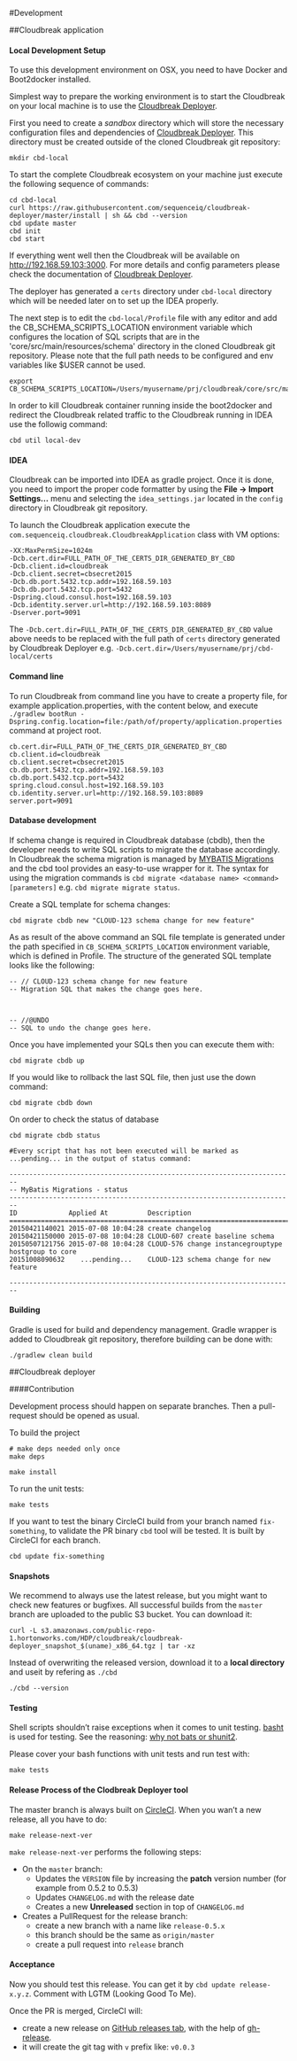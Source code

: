 #Development

##Cloudbreak application

#### Local Development Setup
To use this development environment on OSX, you need to have Docker and Boot2docker installed.

Simplest way to prepare the working environment is to start the Cloudbreak on your local machine is to use the [Cloudbreak Deployer](https://github.com/sequenceiq/cloudbreak-deployer).

First you need to create a _sandbox_ directory which will store the necessary  configuration files and dependencies of [Cloudbreak Deployer](https://github.com/sequenceiq/cloudbreak-deployer). This directory must be created outside of the cloned Cloudbreak git repository:
```
mkdir cbd-local
```

To start the complete Cloudbreak ecosystem on your machine just execute the following sequence of commands:
```
cd cbd-local
curl https://raw.githubusercontent.com/sequenceiq/cloudbreak-deployer/master/install | sh && cbd --version
cbd update master
cbd init
cbd start
```
If everything went well then the Cloudbreak will be available on http://192.168.59.103:3000. For more details and config parameters please check the documentation of [Cloudbreak Deployer](https://github.com/sequenceiq/cloudbreak-deployer).

The deployer has generated a `certs` directory under `cbd-local` directory which will be needed later on to set up the IDEA properly.

The next step is to edit the `cbd-local/Profile` file with any editor and add the CB_SCHEMA_SCRIPTS_LOCATION environment variable which configures the location of SQL scripts that are in the 'core/src/main/resources/schema' directory in the cloned Cloudbreak git repository. Please note that the full path needs to be configured and env variables like $USER cannot be used.

```
export CB_SCHEMA_SCRIPTS_LOCATION=/Users/myusername/prj/cloudbreak/core/src/main/resources/schema
```

In order to kill Cloudbreak container running inside the boot2docker and redirect the Cloudbreak related traffic to the Cloudbreak running in IDEA use the followig command:

```
cbd util local-dev
```

#### IDEA

Cloudbreak can be imported into IDEA as gradle project. Once it is done, you need to import the proper code formatter by using the __File -> Import Settings...__ menu and selecting the `idea_settings.jar` located in the `config` directory in Cloudbreak git repository.

To launch the Cloudbreak application execute the `com.sequenceiq.cloudbreak.CloudbreakApplication` class with VM options:
```
-XX:MaxPermSize=1024m
-Dcb.cert.dir=FULL_PATH_OF_THE_CERTS_DIR_GENERATED_BY_CBD
-Dcb.client.id=cloudbreak
-Dcb.client.secret=cbsecret2015
-Dcb.db.port.5432.tcp.addr=192.168.59.103
-Dcb.db.port.5432.tcp.port=5432
-Dspring.cloud.consul.host=192.168.59.103
-Dcb.identity.server.url=http://192.168.59.103:8089
-Dserver.port=9091
```

The `-Dcb.cert.dir=FULL_PATH_OF_THE_CERTS_DIR_GENERATED_BY_CBD` value above needs to be replaced with the full path of `certs` directory generated by Cloudbreak Deployer e.g. `-Dcb.cert.dir=/Users/myusername/prj/cbd-local/certs`

#### Command line

To run Cloudbreak from command line you have to create a property file, for example application.properties, with the content below, and execute `./gradlew bootRun -Dspring.config.location=file:/path/of/property/application.properties` command at project root.
```
cb.cert.dir=FULL_PATH_OF_THE_CERTS_DIR_GENERATED_BY_CBD
cb.client.id=cloudbreak
cb.client.secret=cbsecret2015
cb.db.port.5432.tcp.addr=192.168.59.103
cb.db.port.5432.tcp.port=5432
spring.cloud.consul.host=192.168.59.103
cb.identity.server.url=http://192.168.59.103:8089
server.port=9091
```

#### Database development

If schema change is required in Cloudbreak database (cbdb), then the developer needs to write SQL scripts to migrate the database accordingly. In Cloudbreak the schema migration is managed by [MYBATIS Migrations](https://github.com/mybatis/migrations) and the cbd tool provides an easy-to-use wrapper for it. The syntax for using the migration commands is `cbd migrate <database name> <command> [parameters]` e.g. `cbd migrate migrate status`.

Create a SQL template for schema changes:
```
cbd migrate cbdb new "CLOUD-123 schema change for new feature"
```
As as result of the above command an SQL file template is generated under the path specified in `CB_SCHEMA_SCRIPTS_LOCATION` environment variable, which is defined in Profile. The structure of the generated SQL template looks like the following:
```
-- // CLOUD-123 schema change for new feature
-- Migration SQL that makes the change goes here.



-- //@UNDO
-- SQL to undo the change goes here.
```
Once you have implemented your SQLs then you can execute them with:
```
cbd migrate cbdb up
```
If you would like to rollback the last SQL file, then just use the down command:
```
cbd migrate cbdb down
```
On order to check the status of database
```
cbd migrate cbdb status

#Every script that has not been executed will be marked as ...pending... in the output of status command:

------------------------------------------------------------------------
-- MyBatis Migrations - status
------------------------------------------------------------------------
ID             Applied At          Description
================================================================================
20150421140021 2015-07-08 10:04:28 create changelog
20150421150000 2015-07-08 10:04:28 CLOUD-607 create baseline schema
20150507121756 2015-07-08 10:04:28 CLOUD-576 change instancegrouptype hostgroup to core
20151008090632    ...pending...    CLOUD-123 schema change for new feature

------------------------------------------------------------------------
```

#### Building

Gradle is used for build and dependency management. Gradle wrapper is added to Cloudbreak git repository, therefore building can be done with:
```
./gradlew clean build
```

##Cloudbreak deployer

####Contribution

Development process should happen on separate branches. Then a pull-request should be opened as usual.

To build the project
```
# make deps needed only once
make deps

make install
```

To run the unit tests:

```
make tests
```

If you want to test the binary CircleCI build from your branch named `fix-something`, to validate the PR binary `cbd` tool will be tested. It is built by CircleCI for each branch.

```
cbd update fix-something
```

#### Snapshots

We recommend to always use the latest release, but you might want to check new features or bugfixes.
All successful builds from the `master` branch are uploaded to the public S3 bucket. You can download it:

```
curl -L s3.amazonaws.com/public-repo-1.hortonworks.com/HDP/cloudbreak/cloudbreak-deployer_snapshot_$(uname)_x86_64.tgz | tar -xz
```

Instead of overwriting the released version, download it to a **local directory** and useit by refering as `./cbd`

```
./cbd --version
```

#### Testing

Shell scripts shouldn’t raise exceptions when it comes to unit testing. [basht](https://github.com/progrium/basht) is
 used for testing. See the reasoning: [why not bats or shunit2](https://github.com/progrium/basht#why-not-bats-or-shunit2).

Please cover your bash functions with unit tests and run test with:

```
make tests
```

#### Release Process of the Clodbreak Deployer tool

The master branch is always built on [CircleCI](https://circleci.com/gh/sequenceiq/cloudbreak-deployer).
When you wan’t a new release, all you have to do:

```
make release-next-ver
```

`make release-next-ver` performs the following steps:

 * On the `master` branch:
    * Updates the `VERSION` file by increasing the **patch** version number (for example from 0.5.2 to 0.5.3)
    * Updates `CHANGELOG.md` with the release date
    * Creates a new **Unreleased** section in top of `CHANGELOG.md`
 * Creates a PullRequest for the release branch:
    * create a new branch with a name like `release-0.5.x`
    * this branch should be the same as `origin/master`
    * create a pull request into `release` branch

#### Acceptance

Now you should test this release. You can get it by `cbd update release-x.y.z`. Comment with LGTM (Looking Good To Me).

Once the PR is merged, CircleCI will:

* create a new release on [GitHub releases tab](https://github.com/sequenceiq/cloudbreak-deployer/releases), with the
 help of [gh-release](https://github.com/progrium/gh-release).
* it will create the git tag with `v` prefix like: `v0.0.3`
